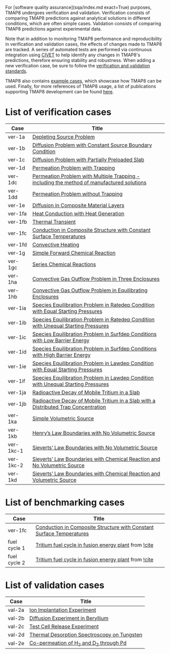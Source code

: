 For [software quality assurance](sqa/index.md exact=True) purposes, TMAP8 undergoes verification and validation. Verification consists of comparing TMAP8 predictions against analytical solutions in different conditions, which are often simple cases. Validation consists of comparing TMAP8 predictions against experimental data.

Note that in addition to monitoring TMAP8 performance and reproducibility in verification and validation cases, the effects of changes made to TMAP8 are tracked. A series of automated tests are performed via continuous integration using [CIVET](https://civet.inl.gov/repo/530) to help identify any changes in TMAP8's predictions, therefore ensuring stability and robustness. When adding a new verification case, be sure to follow the [verification and validation standards](verification_and_validation_standards.md).

TMAP8 also contains [example cases](examples/tmap_index.md), which showcase how TMAP8 can be used. Finally, for more references of TMAP8 usage, a list of publications supporting TMAP8 development can be found [here](publications.md).

# List of verification cases

| Case      | Title                                                                                               |
| --------- | --------------------------------------------------------------------------------------------------- |
| ver-1a    | [Depleting Source Problem](ver-1a.md)                                                               |
| ver-1b    | [Diffusion Problem with Constant Source Boundary Condition](ver-1b.md)                              |
| ver-1c    | [Diffusion Problem with Partially Preloaded Slab](ver-1c.md)                                        |
| ver-1d    | [Permeation Problem with Trapping](ver-1d.md)                                                       |
| ver-1dc   | [Permeation Problem with Multiple Trapping - including the method of manufactured solutions](ver-1dc.md) |
| ver-1dd   | [Permeation Problem without Trapping](ver-1dd.md)                                                   |
| ver-1e    | [Diffusion in Composite Material Layers](ver-1e.md)                                                 |
| ver-1fa   | [Heat Conduction with Heat Generation](ver-1fa.md)                                                  |
| ver-1fb   | [Thermal Transient](ver-1fb.md)                                                                     |
| ver-1fc   | [Conduction in Composite Structure with Constant Surface Temperatures](ver-1fc.md)                  |
| ver-1fd   | [Convective Heating](ver-1fd.md)                                                                    |
| ver-1g    | [Simple Forward Chemical Reaction](ver-1g.md)                                                       |
| ver-1gc   | [Series Chemical Reactions](ver-1gc.md)                                                             |
| ver-1ha   | [Convective Gas Outflow Problem in Three Enclosures](ver-1ha.md)                                    |
| ver-1hb   | [Convective Gas Outflow Problem in Equilibrating Enclosures](ver-1hb.md)                            |
| ver-1ia   | [Species Equilibration Problem in Ratedep Condition with Equal Starting Pressures](ver-1ia.md)      |
| ver-1ib   | [Species Equilibration Problem in Ratedep Condition with Unequal Starting Pressures](ver-1ib.md)    |
| ver-1ic   | [Species Equilibration Problem in Surfdep Conditions with Low Barrier Energy](ver-1ic.md)           |
| ver-1id   | [Species Equilibration Problem in Surfdep Conditions with High Barrier Energy](ver-1id.md)          |
| ver-1ie   | [Species Equilibration Problem in Lawdep Condition with Equal Starting Pressures](ver-1ie.md)       |
| ver-1if   | [Species Equilibration Problem in Lawdep Condition with Unequal Starting Pressures](ver-1if.md)     |
| ver-1ja   | [Radioactive Decay of Mobile Tritium in a Slab](ver-1ja.md)                                         |
| ver-1jb   | [Radioactive Decay of Mobile Tritium in a Slab with a Distributed Trap Concentration](ver-1jb.md)   |
| ver-1ka   | [Simple Volumetric Source](ver-1ka.md)                                                              |
| ver-1kb   | [Henry’s Law Boundaries with No Volumetric Source](ver-1kb.md)                                      |
| ver-1kc-1 | [Sieverts’ Law Boundaries with No Volumetric Source](ver-1kc-1.md)                                  |
| ver-1kc-2 | [Sieverts’ Law Boundaries with Chemical Reaction and No Volumetric Source](ver-1kc-2.md)            |
| ver-1kd   | [Sieverts’ Law Boundaries with Chemical Reaction and Volumetric Source](ver-1kd.md)                 |

# List of benchmarking cases

| Case    | Title                                                                              |
| ------- | ---------------------------------------------------------------------------------- |
| ver-1fc | [Conduction in Composite Structure with Constant Surface Temperatures](ver-1fc.md) |
| fuel cycle 1 | [Tritium fuel cycle in fusion energy plant](fuel_cycle_benchmarking.md) from [!cite](Abdou2021) |
| fuel cycle 2 | [Tritium fuel cycle in fusion energy plant](fuel_cycle_benchmarking.md) from [!cite](meschini2023modeling) |


# List of validation cases

| Case   | Title                                                    |
| ------ | -------------------------------------------------------- |
| val-2a | [Ion Implantation Experiment](val-2a.md)                 |
| val-2b | [Diffusion Experiment in Beryllium](val-2b.md)           |
| val-2c | [Test Cell Release Experiment](val-2c.md)                |
| val-2d | [Thermal Desorption Spectroscopy on Tungsten](val-2d.md) |
| val-2e | [Co-permeation of H$_2$ and D$_2$ through Pd](val-2e.md) |
